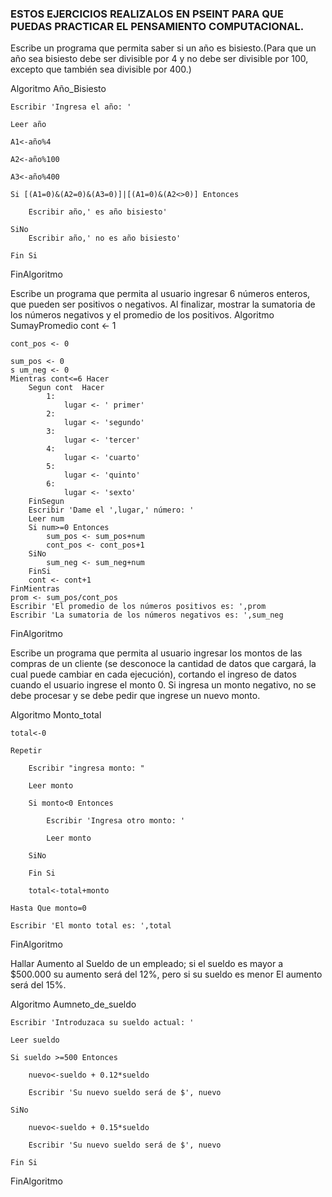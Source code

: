 ### ESTOS EJERCICIOS REALIZALOS EN PSEINT PARA QUE PUEDAS PRACTICAR EL PENSAMIENTO COMPUTACIONAL.

Escribe un programa que permita saber si un año es bisiesto.(Para que un año sea bisiesto debe ser divisible por 4 y no debe ser divisible por 100, excepto que también sea divisible por 400.)

Algoritmo Año_Bisiesto
	
	Escribir 'Ingresa el año: '
	
	Leer año
	
	A1<-año%4
	
	A2<-año%100
	
	A3<-año%400
	
	Si [(A1=0)&(A2=0)&(A3=0)]|[(A1=0)&(A2<>0)] Entonces
		
		Escribir año,' es año bisiesto'
		
	SiNo
		Escribir año,' no es año bisiesto'
		
	Fin Si
	
FinAlgoritmo


Escribe un programa que permita al usuario ingresar 6 números enteros, que pueden ser positivos o negativos. Al finalizar, mostrar la sumatoria de los números negativos y el promedio de los positivos.
Algoritmo SumayPromedio
	cont <- 1
	
	cont_pos <- 0
	
	sum_pos <- 0
	s um_neg <- 0 
	Mientras cont<=6 Hacer
		Segun cont  Hacer
			1:
				lugar <- ' primer'
			2:
				lugar <- 'segundo'
			3:
				lugar <- 'tercer'
			4:
				lugar <- 'cuarto'
			5:
				lugar <- 'quinto'
			6:
				lugar <- 'sexto'
		FinSegun
		Escribir 'Dame el ',lugar,' número: '
		Leer num
		Si num>=0 Entonces
			sum_pos <- sum_pos+num
			cont_pos <- cont_pos+1
		SiNo
			sum_neg <- sum_neg+num
		FinSi
		cont <- cont+1
	FinMientras
	prom <- sum_pos/cont_pos
	Escribir 'El promedio de los números positivos es: ',prom
	Escribir 'La sumatoria de los números negativos es: ',sum_neg
FinAlgoritmo



Escribe un programa que permita al usuario ingresar los montos de las compras de un cliente (se desconoce la cantidad de datos que cargará, la cual puede cambiar en cada ejecución), cortando el ingreso de datos cuando el usuario ingrese el monto 0. Si ingresa un monto negativo, no se debe procesar y se debe pedir que ingrese un nuevo monto.

Algoritmo Monto_total
	
	total<-0
	
	Repetir
		
		Escribir "ingresa monto: "
		
		Leer monto
		
		Si monto<0 Entonces
			
			Escribir 'Ingresa otro monto: '
			
			Leer monto
			
		SiNo
			
		Fin Si
		
		total<-total+monto
		
	Hasta Que monto=0
	
	Escribir 'El monto total es: ',total
	
FinAlgoritmo

Hallar Aumento al Sueldo de un empleado; si el sueldo es mayor a $500.000 su aumento será del 12%, pero si su sueldo es menor El aumento será del 15%. 

Algoritmo Aumneto_de_sueldo
	
	Escribir 'Introduzaca su sueldo actual: '
	
	Leer sueldo
	
	Si sueldo >=500 Entonces
		
		nuevo<-sueldo + 0.12*sueldo
		
		Escribir 'Su nuevo sueldo será de $', nuevo
		
	SiNo
		
		nuevo<-sueldo + 0.15*sueldo
		
		Escribir 'Su nuevo sueldo será de $', nuevo
		
	Fin Si
	
FinAlgoritmo

	
